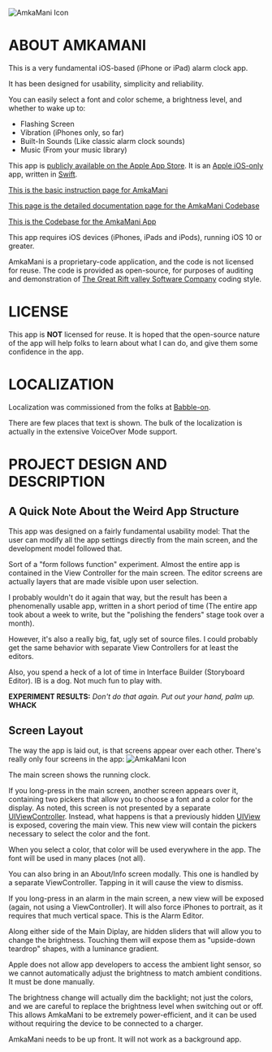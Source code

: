 ![AmkaMani Icon](https://open-source-docs.riftvalleysoftware.com/docs/AmkaMani/icon.png)

ABOUT AMKAMANI
=
This is a very fundamental iOS-based (iPhone or iPad) alarm clock app.

It has been designed for usability, simplicity and reliability.

You can easily select a font and color scheme, a brightness level, and whether to wake up to:

- Flashing Screen
- Vibration (iPhones only, so far)
- Built-In Sounds (Like classic alarm clock sounds)
- Music (From your music library)

This app is [publicly available on the Apple App Store](https://itunes.apple.com/us/app/amkamani/id1448933103). It is an [Apple iOS-only](https://www.apple.com/ios) app, written in [Swift](https://www.apple.com/swift/).

[This is the basic instruction page for AmkaMani](https://riftvalleysoftware.com/work/ios-apps/amkamani/)

[This page is the detailed documentation page for the AmkaMani Codebase](https://riftvalleysoftware.com/AmkaMani-Docs/)

[This is the Codebase for the AmkaMani App](https://github.com/RiftValleySoftware/amkamani)

This app requires iOS devices (iPhones, iPads and iPods), running iOS 10 or greater.

AmkaMani is a proprietary-code application, and the code is not licensed for reuse. The code is provided as open-source, for purposes of auditing and demonstration of [The Great Rift valley Software Company](https://riftvalleysoftware.com) coding style.

LICENSE
=
This app is **NOT** licensed for reuse. It is hoped that the open-source nature of the app will help folks to learn about what I can do, and give them some confidence in the app.

LOCALIZATION
=
Localization was commissioned from the folks at [Babble-on](https://www.ibabbleon.com).

There are few places that text is shown. The bulk of the localization is actually in the extensive VoiceOver Mode support.

PROJECT DESIGN AND DESCRIPTION
=

A Quick Note About the Weird App Structure
-
This app was designed on a fairly fundamental usability model: That the user can modify all the app settings directly from the main screen, and the development model followed that.

Sort of a "form follows function" experiment. Almost the entire app is contained in the View Controller for the main screen. The editor screens are actually layers that are made visible upon user selection.

I probably wouldn't do it again that way, but the result has been a phenomenally usable app, written in a short period of time (The entire app took about a week to write, but the "polishing the fenders" stage took over a month).

However, it's also a really big, fat, ugly set of source files. I could probably get the same behavior with separate View Controllers for at least the editors.

Also, you spend a heck of a lot of time in Interface Builder (Storyboard Editor). IB is a dog. Not much fun to play with.

**EXPERIMENT RESULTS:** *Don't do that again. Put out your hand, palm up.* **WHACK**

Screen Layout
-
The way the app is laid out, is that screens appear over each other. There's really only four screens in the app:
![AmkaMani Icon](https://riftvalleysoftware.com/AmkaMani-Docs/img/Layout.png)

The main screen shows the running clock.

If  you long-press in the main screen, another screen appears over it, containing two pickers that allow you to choose a font and a color for the display. As noted, this screen is not presented by a separate [UIViewController](https://developer.apple.com/documentation/uikit/uiviewcontroller). Instead, what happens is that a previously hidden [UIView](https://developer.apple.com/documentation/uikit/uiview) is exposed, covering the main view. This new view will contain the pickers necessary to select the color and the font.

When you select a color, that color will be used everywhere in the app. The font will be used in many places (not all).

You can also bring in an About/Info screen modally. This one is handled by a separate ViewController. Tapping in it will cause the view to dismiss.

If you long-press in an alarm in the main screen, a new view will be exposed (again, not using a ViewController). It will also force iPhones to portrait, as it requires that much vertical space. This is the Alarm Editor.

Along either side of the Main Diplay, are hidden sliders that will allow you to change the brightness. Touching them will expose them as "upside-down teardrop" shapes, with a luminance gradient.

Apple does not allow app developers to access the ambient light sensor, so we cannot automatically adjust the brightness to match ambient conditions. It must be done manually.

The brightness change will actually dim the backlight; not just the colors, and we are careful to replace the brightness level when switching out or off. This allows AmkaMani to be extremely power-efficient, and it can be used without requiring the device to be connected to a charger.

AmkaMani needs to be up front. It will not work as a background app.

